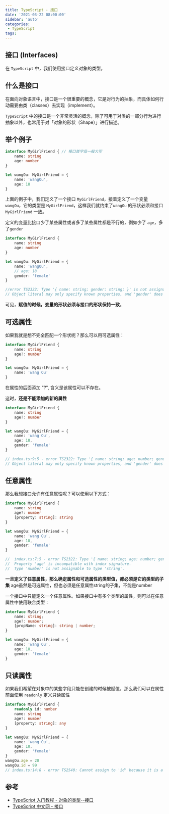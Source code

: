 ```yaml
---
title: TypeScript - 接口
date: '2021-03-22 08:00:00'
sidebar: 'auto'
categories:
 - TypeScript
tags:
---
```

## 接口 (Interfaces)

在 `TypeScript` 中，我们使用接口定义对象的类型。

## 什么是接口

在面向对象语言中，接口是一个很重要的概念，它是对行为的抽象，而具体如何行动需要由类（classes）去实现（implement）。

`TypeScript` 中的接口是一个非常灵活的概念，除了可用于对类的一部分行为进行抽象以外，也常用于对「对象的形状（Shape）」进行描述。

## 举个例子

```typescript
interface MyGirlFriend { // 接口首字母一般大写
    name: string
    age: number
}

let wangOu: MyGirlFriend = {
    name: 'wangOu',
    age: 18
}
```

上面的例子中，我们定义了一个接口 `MyGirlFriend`，接着定义了一个变量 `wangOu`，它的类型是 `MyGirlFriend`，这样我们就约束了`wangOu` 的形状必须和接口 `MyGirlFriend` 一致。

定义的变量比接口少了某些属性或者多了某些属性都是不行的，例如少了 `age`，多了`gender`

```typescript
interface MyGirlFriend {
    name: string
    age: number
}

let wangOu: MyGirlFriend = {
    name: 'wangOu',
    // age: 18
    gender: 'female'
}

//error TS2322: Type '{ name: string; gender: string; }' is not assignable to type 'MyGirlFriend'.
// Object literal may only specify known properties, and 'gender' does not exist in type 'MyGirlFriend'.
```
可见，**赋值的时候，变量的形状必须与接口的形状保持一致**。

## 可选属性

如果我就是想不完全匹配一个形状呢？那么可以用可选属性：

```typescript
interface MyGirlFriend {
    name: string
    age?: number
}

let wangOu: MyGirlFriend = {
    name: 'wang Ou'
}
```

在属性的后面添加 "?", 含义是该属性可以不存在。

这时，**还是不能添加的新的属性**

```typescript
interface MyGirlFriend {
    name: string
    age?: number
}

let wangOu: MyGirlFriend = {
    name: 'wang Ou',
    age: 18,
    gender: 'female'
}

// index.ts:9:5 - error TS2322: Type '{ name: string; age: number; gender: string; }' is not assignable to type 'MyGirlFriend'.
// Object literal may only specify known properties, and 'gender' does not exist in type 'MyGirlFriend'.
```

## 任意属性

那么我想接口允许有任意属性呢？可以使用以下方式：

```typescript
interface MyGirlFriend {
    name: string
    age?: number
    [property: string]: string
}

let wangOu: MyGirlFriend = {
    name: 'wang Ou',
    age: 18,
    gender: 'female'
}

//  index.ts:7:5 - error TS2322: Type '{ name: string; age: number; gender: string; }' is not assignable to type 'MyGirlFriend'.
//  Property 'age' is incompatible with index signature.
//  Type 'number' is not assignable to type 'string'.
```

**一旦定义了任意属性，那么确定属性和可选属性的类型值，都必须是它的类型的子集** age虽然是可选属性，但也必须是任意属性string的子集，不能是number

一个接口中只能定义一个任意属性。如果接口中有多个类型的属性，则可以在任意属性中使用联合类型：

```typescript
interface MyGirlFriend {
    name: string;
    age?: number;
    [propName: string]: string | number;
}

let wangOu: MyGirlFriend = {
    name: 'wang Ou',
    age: 18,
    gender: 'female'
}
```

## 只读属性

如果我们希望在对象中的某些字段只能在创建的时候被赋值，那么我们可以在属性前面使用 `readonly` 定义只读属性

```typescript
interface MyGirlFriend {
    readonly id: number
    name: string
    age?: number
    [property: string]: any
}

let wangOu: MyGirlFriend = {
    name: 'wang Ou',
    age: 18,
    gender: 'female'
}
wangOu.age = 20
wangOu.id = 99
// index.ts:14:8 - error TS2540: Cannot assign to 'id' because it is a read-only property.
```

## 参考

-   [TypeScript 入门教程 - 对象的类型--接口](https://ts.xcatliu.com/basics/type-of-object-interfaces)
-   [TypeScript 中文网 - 接口](https://www.tslang.cn/docs/handbook/interfaces.html)
